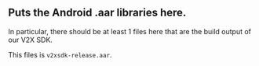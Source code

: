 ## Puts the Android .aar libraries here.

In particular, there should be at least 1 files here that are the build output of our V2X SDK.

This files is ``v2xsdk-release.aar``.